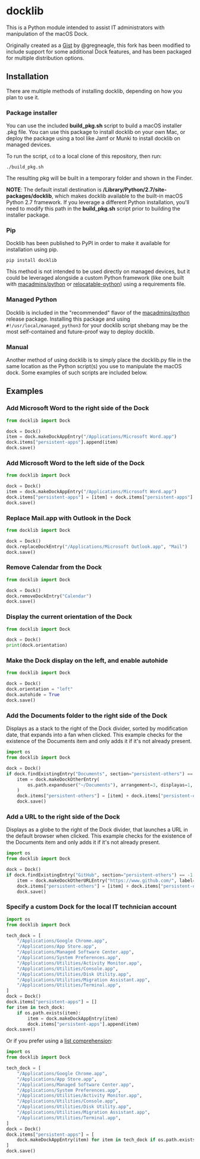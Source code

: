 # docklib

This is a Python module intended to assist IT administrators with manipulation of the macOS Dock.

Originally created as a [Gist](https://gist.github.com/gregneagle/5c422d709c93615341a21009f800222e) by @gregneagle, this fork has been modified to include support for some additional Dock features, and has been packaged for multiple distribution options.

## Installation

There are multiple methods of installing docklib, depending on how you plan to use it.

### Package installer

You can use the included __build_pkg.sh__ script to build a macOS installer .pkg file. You can use this package to install docklib on your own Mac, or deploy the package using a tool like Jamf or Munki to install docklib on managed devices.

To run the script, `cd` to a local clone of this repository, then run:

```
./build_pkg.sh
```

The resulting pkg will be built in a temporary folder and shown in the Finder.

__NOTE__: The default install destination is __/Library/Python/2.7/site-packages/docklib__, which makes docklib available to the built-in macOS Python 2.7 framework. If you leverage a different Python installation, you'll need to modify this path in the __build_pkg.sh__ script prior to building the installer package.

### Pip

Docklib has been published to PyPI in order to make it available for installation using pip.

```
pip install docklib
```

This method is not intended to be used directly on managed devices, but it could be leveraged alongside a custom Python framework (like one built with [macadmins/python](https://github.com/macadmins/python) or [relocatable-python](https://github.com/gregneagle/relocatable-python)) using a requirements file.

### Managed Python

Docklib is included in the "recommended" flavor of the [macadmins/python](https://github.com/macadmins/python) release package. Installing this package and using `#!/usr/local/managed_python3` for your docklib script shebang may be the most self-contained and future-proof way to deploy docklib.

### Manual

Another method of using docklib is to simply place the docklib.py file in the same location as the Python script(s) you use to manipulate the macOS dock. Some examples of such scripts are included below.

## Examples

### Add Microsoft Word to the right side of the Dock

```python
from docklib import Dock

dock = Dock()
item = dock.makeDockAppEntry("/Applications/Microsoft Word.app")
dock.items["persistent-apps"].append(item)
dock.save()
```

### Add Microsoft Word to the left side of the Dock

```python
from docklib import Dock

dock = Dock()
item = dock.makeDockAppEntry("/Applications/Microsoft Word.app")
dock.items["persistent-apps"] = [item] + dock.items["persistent-apps"]
dock.save()
```

### Replace Mail.app with Outlook in the Dock

```python
from docklib import Dock

dock = Dock()
dock.replaceDockEntry("/Applications/Microsoft Outlook.app", "Mail")
dock.save()
```

### Remove Calendar from the Dock

```python
from docklib import Dock

dock = Dock()
dock.removeDockEntry("Calendar")
dock.save()
```

### Display the current orientation of the Dock

```python
from docklib import Dock

dock = Dock()
print(dock.orientation)
```

### Make the Dock display on the left, and enable autohide

```python
from docklib import Dock

dock = Dock()
dock.orientation = "left"
dock.autohide = True
dock.save()
```

### Add the Documents folder to the right side of the Dock

Displays as a stack to the right of the Dock divider, sorted by modification date, that expands into a fan when clicked. This example checks for the existence of the Documents item and only adds it if it's not already present.

```python
import os
from docklib import Dock

dock = Dock()
if dock.findExistingEntry("Documents", section="persistent-others") == -1:
    item = dock.makeDockOtherEntry(
        os.path.expanduser("~/Documents"), arrangement=3, displayas=1, showas=1
    )
    dock.items["persistent-others"] = [item] + dock.items["persistent-others"]
    dock.save()
```
### Add a URL to the right side of the Dock

Displays as a globe to the right of the Dock divider, that launches a URL in the default browser when clicked. This example checks for the existence of the Documents item and only adds it if it's not already present.

```python
import os
from docklib import Dock

dock = Dock()
if dock.findExistingEntry("GitHub", section="persistent-others") == -1:
    item = dock.makeDockOtherURLEntry("https://www.github.com/", label="GitHub")
    dock.items["persistent-others"] = [item] + dock.items["persistent-others"]
    dock.save()
```

### Specify a custom Dock for the local IT technician account

```python
import os
from docklib import Dock

tech_dock = [
    "/Applications/Google Chrome.app",
    "/Applications/App Store.app",
    "/Applications/Managed Software Center.app",
    "/Applications/System Preferences.app",
    "/Applications/Utilities/Activity Monitor.app",
    "/Applications/Utilities/Console.app",
    "/Applications/Utilities/Disk Utility.app",
    "/Applications/Utilities/Migration Assistant.app",
    "/Applications/Utilities/Terminal.app",
]
dock = Dock()
dock.items["persistent-apps"] = []
for item in tech_dock:
    if os.path.exists(item):
        item = dock.makeDockAppEntry(item)
        dock.items["persistent-apps"].append(item)
dock.save()
```

Or if you prefer using a [list comprehension](https://www.pythonforbeginners.com/basics/list-comprehensions-in-python):

```python
import os
from docklib import Dock

tech_dock = [
    "/Applications/Google Chrome.app",
    "/Applications/App Store.app",
    "/Applications/Managed Software Center.app",
    "/Applications/System Preferences.app",
    "/Applications/Utilities/Activity Monitor.app",
    "/Applications/Utilities/Console.app",
    "/Applications/Utilities/Disk Utility.app",
    "/Applications/Utilities/Migration Assistant.app",
    "/Applications/Utilities/Terminal.app",
]
dock = Dock()
dock.items["persistent-apps"] = [
    dock.makeDockAppEntry(item) for item in tech_dock if os.path.exists(item)
]
dock.save()
```
